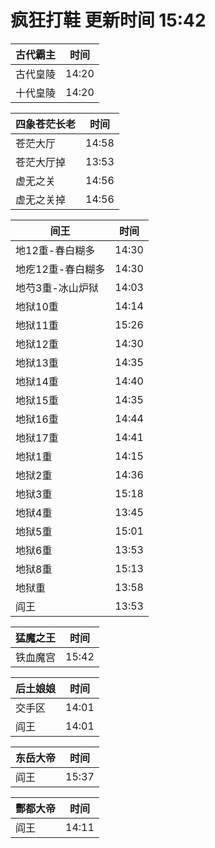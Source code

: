 # 疯狂打鞋 更新时间 15:42

| 古代霸主   | 时间    |
|--------|-------|
| 古代皇陵 | 14:20 |
| 十代皇陵 | 14:20 |

| 四象苍茫长老   | 时间    |
|--------|-------|
| 苍茫大厅 | 14:58 |
| 苍茫大厅掉 | 13:53 |
| 虚无之关 | 14:56 |
| 虚无之关掉 | 14:56 |

| 间王   | 时间    |
|--------|-------|
| 地12重-春白糊多 | 14:30 |
| 地疙12重-春白糊多 | 14:30 |
| 地芍3重-冰山炉狱 | 14:03 |
| 地狱10重 | 14:14 |
| 地狱11重 | 15:26 |
| 地狱12重 | 14:30 |
| 地狱13重 | 14:35 |
| 地狱14重 | 14:40 |
| 地狱15重 | 14:35 |
| 地狱16重 | 14:44 |
| 地狱17重 | 14:41 |
| 地狱1重 | 14:15 |
| 地狱2重 | 14:36 |
| 地狱3重 | 15:18 |
| 地狱4重 | 13:45 |
| 地狱5重 | 15:01 |
| 地狱6重 | 13:53 |
| 地狱8重 | 15:13 |
| 地狱重 | 13:58 |
| 阎王 | 13:53 |

| 猛魔之王   | 时间    |
|--------|-------|
| 铁血魔宫 | 15:42 |

| 后土娘娘   | 时间    |
|--------|-------|
| 交手区 | 14:01 |
| 阎王 | 14:01 |

| 东岳大帝   | 时间    |
|--------|-------|
| 阎王 | 15:37 |

| 酆都大帝   | 时间    |
|--------|-------|
| 阎王 | 14:11 |